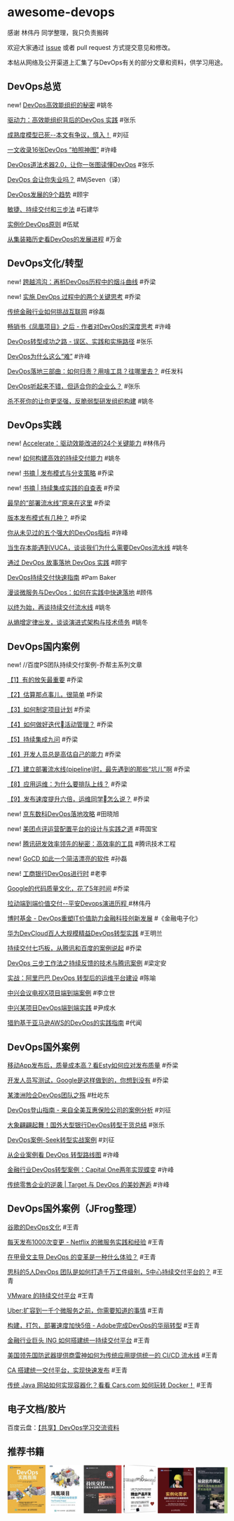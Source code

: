 # awesome-devops

感谢 林伟丹 同学整理，我只负责搬砖

欢迎大家通过 [issue](https://github.com/agilechina/awesome-devops/issues/new) 或者 pull request 方式提交意见和修改。

本帖从网络及公开渠道上汇集了与DevOps有关的部分文章和资料，供学习用途。

## DevOps总览

new! [DevOps高效能组织的秘密](https://mp.weixin.qq.com/s/z-8LLgmo0i4vSpCdJHKNQA) #姚冬

[驱动力：高效能组织背后的DevOps 实践](https://mp.weixin.qq.com/s/BxL8PmFy3-mi4lxRl9E9eg)  #张乐

[成熟度模型已死--本文有争议，慎入！](https://mp.weixin.qq.com/s/7fdXj7YDOjqz0IQYvgowjg)  #刘征

[一文收录16张DevOps ”拍照神图”](https://mp.weixin.qq.com/s/wCFM6Ln-iG_G-Um8cad0aA)  #许峰

[DevOps道法术器2.0，让你一张图读懂DevOps](https://mp.weixin.qq.com/s/IbtTSsTvy2xkPG5COSorCA)  #张乐

[DevOps 会让你失业吗？](https://mp.weixin.qq.com/s/tD2A3zdB2O7xbJxIUu0UlQ)  #MjSeven（译）

[DevOps发展的9个趋势](https://mp.weixin.qq.com/s/EQsdKRDIevJD0W2xJD8EMA)  #顾宇

[敏捷、持续交付和三步法](https://mp.weixin.qq.com/s/HvD1WGiUKOwyR5f0QFXt_g)  #石建华

[实例化DevOps原则](https://mp.weixin.qq.com/s/I_aFeGdNM1sRXee6srxkeA)  #伍斌

[从集装箱历史看DevOps的发展进程](https://mp.weixin.qq.com/s/F9gdOmflzIlPvTaTMv6ytw)  #万金



## DevOps文化/转型

new! [跨越鸿沟：再析DevOps历程中的烟斗曲线](https://mp.weixin.qq.com/s/nPLnthk5_UJnE10BlbpfQg) #乔梁

new! [实施 DevOps 过程中的两个关键思考](https://mp.weixin.qq.com/s/sUQ5WlHe7reepZeNQ3h5hg) #乔梁

[传统金融行业如何挑战互联网](https://mp.weixin.qq.com/s/_48YA6rbrYZbIKpgeEO1-A) #徐磊

[畅销书《凤凰项目》之后 - 作者对DevOps的深度思考](https://mp.weixin.qq.com/s/HMuC2kVvP3Iq4FZqeHwjeg)  #许峰

[DevOps转型成功之路 - 误区、实践和实施路径](https://mp.weixin.qq.com/s/7rQB4RjXJB4F8fGwtj0agQ)  #张乐

[DevOps为什么这么“难”](https://mp.weixin.qq.com/s/qzLpGbEiPeiE5B4O-0gJHQ)  #许峰

[DevOps落地三部曲：如何归责？用啥工具？往哪里去？](https://mp.weixin.qq.com/s/_HscF-LeSVXpGF0BLvnYGg)  #任发科

[DevOps听起来不错，但适合你的企业么？](https://mp.weixin.qq.com/s/E8mxrU6_7cveq-4elL3rWw)  #张乐

[杀不死你的让你更坚强，反脆弱型研发组织构建](https://mp.weixin.qq.com/s/UuT8ojAKnSyf9af74jtpEQ)  #姚冬


## DevOps实践

new! [Accelerate：驱动效能改进的24个关键能力](https://mp.weixin.qq.com/s/4Vdc40sVcDKT-PIWt21UbA)  #林伟丹

new! [如何构建高效的持续交付能力](https://mp.weixin.qq.com/s/1OTtGq81J-uxfMspIOA7oA)  #姚冬

new! [书摘 | 发布模式与分支策略](https://mp.weixin.qq.com/s/Q3tUKUzuTtxIj1Ci2MFjqA)  #乔梁

new! [书摘 | 持续集成实践的自查表](https://mp.weixin.qq.com/s/WoYFJJlW6uVzzZBXPoB_JA)  #乔梁

[最早的“部署流水线”原来在这里](https://mp.weixin.qq.com/s/nAzgyIVGhX6uxBEggi6x7A)  #乔梁

[版本发布模式有几种？](https://mp.weixin.qq.com/s/1F-aTON05DSxfrOjXrcRXA)  #乔梁

[你从未见过的五个强大的DevOps指标](https://mp.weixin.qq.com/s/sNmr8ytgwFGlpQPJUQu8LQ)  #许峰

[当生存本能遇到VUCA，谈谈我们为什么需要DevOps流水线](https://mp.weixin.qq.com/s/Bd6ZjjrtKv4LQskVJ8qJMw)  #姚冬

[通过 DevOps 故事落地 DevOps 实践](https://www.jianshu.com/p/d2dff8e89280?utm_campaign=hugo&utm_medium=reader_share&utm_content=note&utm_source=weixin-timeline&from=timeline)  #顾宇

[DevOps持续交付快速指南](https://mp.weixin.qq.com/s/wiockNOeRz-aKB4NhuVSKw)  #Pam Baker

[漫谈微服务与DevOps：如何在实践中快速落地](https://mp.weixin.qq.com/s/-4qsTmncmVaRd0B72LnRwA)  #顾伟

[以终为始，再谈持续交付流水线](https://mp.weixin.qq.com/s/5I0h19SlmD776qB4pECIOQ)  #姚冬

[从熵增定律出发，谈谈演进式架构与技术债务](https://mp.weixin.qq.com/s/vSaCzn9y05TuS8VhxVB7yQ)  #姚冬


## DevOps国内案例

new! //百度PS团队持续交付案例-乔帮主系列文章

[【1】有的放矢最重要](https://mp.weixin.qq.com/s/4VCfHJaEiWwmg-rd3stdeg)  #乔梁

[【2】估算那点事儿，很简单](https://mp.weixin.qq.com/s/OlnWx_uFegvKqXfaBgTTMQ)  #乔梁

[【3】如何制定项目计划](https://mp.weixin.qq.com/s/jPVuRa67punLb-Na_VSt3g)  #乔梁

[【4】如何做好迭代活动管理？](https://mp.weixin.qq.com/s/7ootgk031LRBMeKeHcOQCw)  #乔梁

[【5】持续集成九问](https://mp.weixin.qq.com/s/q4ZFlzD52ul3_Rwll4O97w)  #乔梁

[【6】开发人员总是高估自己的能力](https://mp.weixin.qq.com/s/TF3l-qe0hNfFo4FLE9Hjbg)  #乔梁

[【7】建立部署流水线(pipeline)时，最先遇到的那些“坑儿”啊](https://mp.weixin.qq.com/s/5DSy-iFIYYlktyWlGdjJwg)  #乔梁

[【8】应用运维：为什么要排队上线？](https://mp.weixin.qq.com/s/aWurMKQPQLtXZahylp30OA)  #乔梁

[【9】发布速度提升六倍，运维同学怎么说？](https://mp.weixin.qq.com/s/4SqFa4vV5E8IwlBmJ84AkQ)  #乔梁


new! [京东数科DevOps落地攻略](https://mp.weixin.qq.com/s/XVzQMd-nWwdllqJj7P9SEQ)  #田晓旭

new! [美团点评运营配置平台的设计与实践之道](https://mp.weixin.qq.com/s/Ha9UKpbWiMHvAiacMsgR2Q)  #蒋国宝

new! [腾讯研发效率领先的秘密：高效率的工具](https://mp.weixin.qq.com/s/qy_hdiqzAVDxxyErcp1gpQ)  #腾讯技术工程

new! [GoCD 如此一个简洁漂亮的软件](https://mp.weixin.qq.com/s/6jwKoHCRu2AckOzqpCRn6w)  #孙磊

new! [工商银行DevOps进行时](https://www.douban.com/note/696842302/)  #老李

[Google的代码质量文化，花了5年时间](https://mp.weixin.qq.com/s/AxcdaP5imVULF7sGo_KhdQ)  #乔梁

[拉动端到端价值交付--平安Devops演进历程 ](https://mp.weixin.qq.com/s/xdd76MsW7GodnJgZoZ5KpA) #林伟丹

[博时基金 - DevOps重塑IT价值助力金融科技创新发展](https://mp.weixin.qq.com/s/RrCJyjxyP_Amfx3kYKJLpg)  #《金融电子化》

[华为DevCloud百人大规模精益DevOps转型实践](https://mp.weixin.qq.com/s/Trro8_9uMO00qo5PLUmtOQ)  #王明兰

[持续交付七巧板，从腾讯和百度的案例说起](https://mp.weixin.qq.com/s/wGJ-nKOJ9iDU15Yz0i5Xow)  #乔梁

[DevOps 三步工作法之持续反馈的技术与腾讯案例](https://mp.weixin.qq.com/s/a2UhaJjAcdKPsSfJUV95uA)  #梁定安

[实战：阿里巴巴 DevOps 转型后的运维平台建设](https://mp.weixin.qq.com/s/_np2d5aYm7_0awQ6xqwwGw)  #陈喻

[中兴会议电视X项目端到端案例](https://mp.weixin.qq.com/s/sCf0Fz4lkwISplrVbia3bA)  #李立世

[中兴某项目DevOps端到端实践](https://mp.weixin.qq.com/s/PCM2BZeDMdLStMgDPYRtlQ)  #尹成水

[猎豹基于亚马逊AWS的DevOps的实践指南](https://mp.weixin.qq.com/s/_2leWOld-doep-2NcUc7gw)  #代闻

## DevOps国外案例

[移动App发布后，质量成本高？看Esty如何应对发布质量](https://mp.weixin.qq.com/s/4MzGtMzuVK5b3yj65heM1w)  #乔梁

[开发人员写测试，Google是这样做到的，你想到没有](https://mp.weixin.qq.com/s/G9N4MH1csbwoGSTCSQg6EQ)  #乔梁

[某澳洲险企DevOps团队之殇](https://mp.weixin.qq.com/s/XMJyspySu3-XsYhL_nstMA)  #杜屹东

[DevOps登山指南 - 来自全美互惠保险公司的案例分析](https://mp.weixin.qq.com/s/kwsvF-mv3fwEBz4aV9YW9g)  #刘征

[大象翩翩起舞！国外大型银行DevOps转型干货总结](https://mp.weixin.qq.com/s/ECymqrJRlNMHfTk2HMyGMQ)  #张乐

[DevOps案例-Seek转型实战案例](https://mp.weixin.qq.com/s/yRngkMRT3G1TDCzZI_UZuA)  #刘征

[从企业案例看 DevOps 转型路线图](https://mp.weixin.qq.com/s/Tp8LZ9FFCwRr-YQ0QMnn4w)  #许峰

[金融行业DevOps转型案例：Capital One两年实现蝶变](https://mp.weixin.qq.com/s/q4BGTCLzbWjpVQryKzgExA)  #许峰

[传统零售企业的逆袭 | Target 与 DevOps 的美妙邂逅](https://mp.weixin.qq.com/s/oUIuA_x18DdMnw1nh1wjkQ)  #许峰



## DevOps国外案例（JFrog整理）

[谷歌的DevOps文化](https://mp.weixin.qq.com/s?__biz=MzIwMzc4NDY4Mw==&mid=2247484556&idx=1&sn=03dc41426388b2b0a8006930403c9b04&chksm=96cb6c08a1bce51ed5b8e1b8dd2c8aaffdac26bb00636ae5222dfb80d973bd170055d5793cc1&scene=21#wechat_redirect)  #王青

[每天发布1000次变更 - Netflix 的微服务实践和经验](https://mp.weixin.qq.com/s/wfOT4OPPgXwmkLAw6N4CqA)  #王青

[在甲骨文主导 DevOps 的变革是一种什么体验？](https://mp.weixin.qq.com/s/Ck3-Kh_BKESGiE0ChPqMog)  #王青

[思科的5人DevOps 团队是如何打造千万工件级别，5中心持续交付平台的？](https://mp.weixin.qq.com/s/pWoS_Oa5KRrTIgsabmfTpw)  #王青

[VMware 的持续交付平台](https://mp.weixin.qq.com/s/uJ5dLGH0TuySLq6_1DhxMQ)  #王青

[Uber:扩容到一千个微服务之前，你需要知道的事情](https://mp.weixin.qq.com/s/aorsFOEOJuaqslQlRTxPFg)  #王青

[构建，打包，部署速度加快5倍 - Adobe完成DevOps的华丽转型](https://mp.weixin.qq.com/s/XWTExKGIvETFxL4bYs4vGA)  #王青

[金融行业巨头 ING 如何搭建统一持续交付平台](https://mp.weixin.qq.com/s/VDSrxVyq5PS4ZmcrBB85cA)  #王青

[美国领先国防武器提供商雷神如何为传统应用提供统一的 CI/CD 流水线](https://mp.weixin.qq.com/s/VDSrxVyq5PS4ZmcrBB85cA)  #王青

[CA 搭建统一交付平台，实现快速发布](https://mp.weixin.qq.com/s/xy8xIeq99JXGiasiES1Ocw)  #王青

[传统 Java 网站如何实现容器化？看看 Cars.com 如何玩转 Docker！](https://mp.weixin.qq.com/s/PmOzIDJbsMmCCs96dF_b6w)  #王青

## 电子文档/胶片

百度云盘：[【共享】DevOps学习交流资料](https://pan.baidu.com/s/1udigtjvBf-R-6gejvboP8g)

## 推荐书籍
![](./images/recommend-devops-books.png)